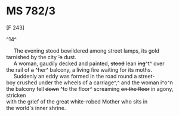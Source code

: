 # MS 782/3

[F 243]

^14^

&nbsp;&nbsp;&nbsp;&nbsp;&nbsp;The evening stood bewildered among street lamps, its gold \
tarnished by the city ~~'s~~ dust. \
&nbsp;&nbsp;&nbsp;&nbsp;&nbsp;A woman, gaudily decked and painted, ~~stood~~ lean ~~ing~~^t^ over \
the rail of ~~a~~ ^her^ balcony, a living fire waiting for its moths. \
&nbsp;&nbsp;&nbsp;&nbsp;&nbsp;Suddenly an eddy was formed in the road round a street- \
boy crushed under the wheels of a carriage^,^ and the woman ~~i~~^o^n \
the balcony fell ~~down~~ ^to the floor^ screaming ~~on the floor~~ in agony, stricken \
with the grief of the great white-robed Mother who sits in \
the world's inner shrine. 
